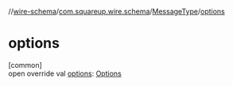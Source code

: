 //[wire-schema](../../../index.md)/[com.squareup.wire.schema](../index.md)/[MessageType](index.md)/[options](options.md)

# options

[common]\
open override val [options](options.md): [Options](../-options/index.md)
